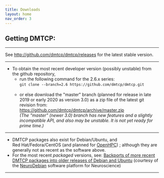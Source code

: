 ```yaml
---
title: Downloads
layout: home
nav_order: 3
---
```


## Getting DMTCP:

------------------------------------------------------------------------

See http://github.com/dmtcp/dmtcp/releases for the latest stable version.

------------------------------------------------------------------------

- To obtain the most recent developer version (possibly unstable) from
  the github repository,
  - run the following command for the 2.6.x series:\
    `git clone --branch=2.6 https://github.com/dmtcp/dmtcp.git`\
     
  - or else download the \"master\" branch (planned for release in late
    2019 or early 2020 as version 3.0) as a zip file of the latest git
    revision from:\
    <https://github.com/dmtcp/dmtcp/archive/master.zip>\
    *(The \"master\" (newer 3.0) branch has new features and a slightly
    incompatible API, and also may be unstable. It is not yet ready for
    prime time.)*

------------------------------------------------------------------------

- DMTCP packages also exist for Debian/Ubuntu, and Red Hat/Fedora/CentOS
  (and planned for [OpenHPC](https://openhpc.community/)) ; although
  they are generally not as recent as the software above.
- For the most recent *packaged* versions, see: [Backports of more
  recent DMTCP packages into older releases of Debian and
  Ubuntu](http://neuro.debian.net/pkgs/dmtcp.html) (courtesy of the
  [NeuroDebian](http://neuro.debian.net/) software platform for
  Neuroscience)

------------------------------------------------------------------------
